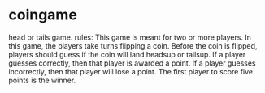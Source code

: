 # coingame
head or tails game. rules: This game is meant for two or more players. In this game, the players take turns flipping a coin. Before the coin is flipped, players should guess if the coin will land headsup or tailsup. If a player guesses correctly, then that player is awarded a point. If a player guesses incorrectly, then that player will lose a point. The first player to score five points is the winner.
